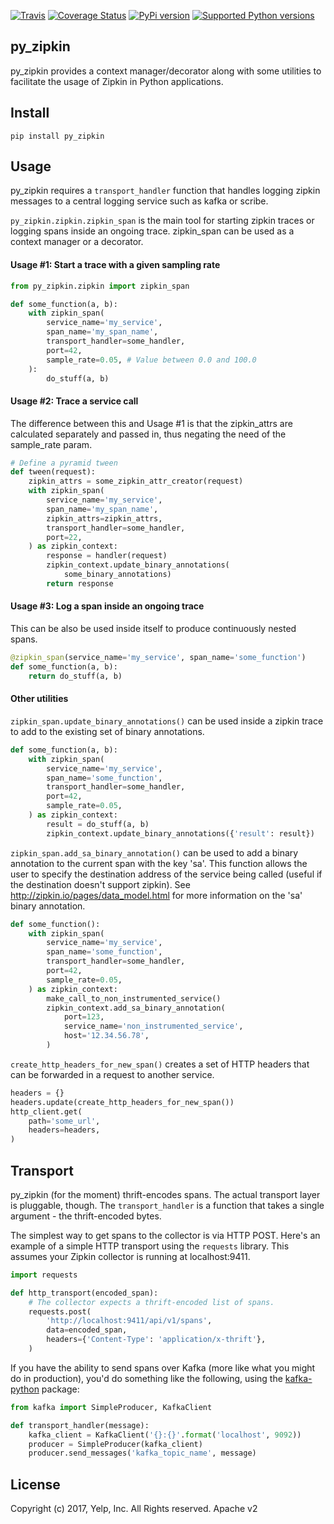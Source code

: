 [![Travis](https://img.shields.io/travis/Yelp/py_zipkin.svg)](https://travis-ci.org/Yelp/py_zipkin?branch=master)
[![Coverage Status](https://img.shields.io/coveralls/Yelp/py_zipkin.svg)](https://coveralls.io/r/Yelp/py_zipkin)
[![PyPi version](https://img.shields.io/pypi/v/py_zipkin.svg)](https://pypi.python.org/pypi/py_zipkin/)
[![Supported Python versions](https://img.shields.io/pypi/pyversions/py_zipkin.svg)](https://pypi.python.org/pypi/py_zipkin/)

py_zipkin
---------

py_zipkin provides a context manager/decorator along with some utilities to
facilitate the usage of Zipkin in Python applications.

Install
-------

```
pip install py_zipkin
```

Usage
-----

py_zipkin requires a `transport_handler` function that handles logging zipkin
messages to a central logging service such as kafka or scribe.

`py_zipkin.zipkin.zipkin_span` is the main tool for starting zipkin traces or
logging spans inside an ongoing trace. zipkin_span can be used as a context
manager or a decorator.

#### Usage #1: Start a trace with a given sampling rate

```python
from py_zipkin.zipkin import zipkin_span

def some_function(a, b):
    with zipkin_span(
        service_name='my_service',
        span_name='my_span_name',
        transport_handler=some_handler,
        port=42,
        sample_rate=0.05, # Value between 0.0 and 100.0
    ):
        do_stuff(a, b)
```

#### Usage #2: Trace a service call

The difference between this and Usage #1 is that the zipkin_attrs are calculated
separately and passed in, thus negating the need of the sample_rate param.

```python
# Define a pyramid tween
def tween(request):
    zipkin_attrs = some_zipkin_attr_creator(request)
    with zipkin_span(
        service_name='my_service',
        span_name='my_span_name',
        zipkin_attrs=zipkin_attrs,
        transport_handler=some_handler,
        port=22,
    ) as zipkin_context:
        response = handler(request)
        zipkin_context.update_binary_annotations(
            some_binary_annotations)
        return response
```

#### Usage #3: Log a span inside an ongoing trace

This can be also be used inside itself to produce continuously nested spans.

```python
@zipkin_span(service_name='my_service', span_name='some_function')
def some_function(a, b):
    return do_stuff(a, b)
```

#### Other utilities

`zipkin_span.update_binary_annotations()` can be used inside a zipkin trace
to add to the existing set of binary annotations.

```python
def some_function(a, b):
    with zipkin_span(
        service_name='my_service',
        span_name='some_function',
        transport_handler=some_handler,
        port=42,
        sample_rate=0.05,
    ) as zipkin_context:
        result = do_stuff(a, b)
        zipkin_context.update_binary_annotations({'result': result})
```

`zipkin_span.add_sa_binary_annotation()` can be used to add a binary annotation
to the current span with the key 'sa'. This function allows the user to specify the
destination address of the service being called (useful if the destination doesn't
support zipkin). See http://zipkin.io/pages/data_model.html for more information on the
'sa' binary annotation.

```python
def some_function():
    with zipkin_span(
        service_name='my_service',
        span_name='some_function',
        transport_handler=some_handler,
        port=42,
        sample_rate=0.05,
    ) as zipkin_context:
        make_call_to_non_instrumented_service()
        zipkin_context.add_sa_binary_annotation(
            port=123,
            service_name='non_instrumented_service',
            host='12.34.56.78',
        )
```

`create_http_headers_for_new_span()` creates a set of HTTP headers that can be forwarded
in a request to another service.

```python
headers = {}
headers.update(create_http_headers_for_new_span())
http_client.get(
    path='some_url',
    headers=headers,
)
```

Transport
---------

py_zipkin (for the moment) thrift-encodes spans. The actual transport layer is
pluggable, though. The `transport_handler` is a function that takes a single
argument - the thrift-encoded bytes.

The simplest way to get spans to the collector is via HTTP POST. Here's an
example of a simple HTTP transport using the `requests` library. This assumes
your Zipkin collector is running at localhost:9411.

```python
import requests

def http_transport(encoded_span):
    # The collector expects a thrift-encoded list of spans.
    requests.post(
        'http://localhost:9411/api/v1/spans',
        data=encoded_span,
        headers={'Content-Type': 'application/x-thrift'},
    )
```

If you have the ability to send spans over Kafka (more like what you might do
in production), you'd do something like the following, using the
[kafka-python](https://pypi.python.org/pypi/kafka-python) package:

```python
from kafka import SimpleProducer, KafkaClient

def transport_handler(message):
    kafka_client = KafkaClient('{}:{}'.format('localhost', 9092))
    producer = SimpleProducer(kafka_client)
    producer.send_messages('kafka_topic_name', message)
```

License
-------

Copyright (c) 2017, Yelp, Inc. All Rights reserved. Apache v2
